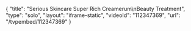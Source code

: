 {
    "title": "Serious Skincare Super Rich Creamerum\nBeauty Treatment",
    "type": "solo",
    "layout": "iframe-static",
    "videoId": "112347369",
    "url": "\/tvpembed\/112347369"
}